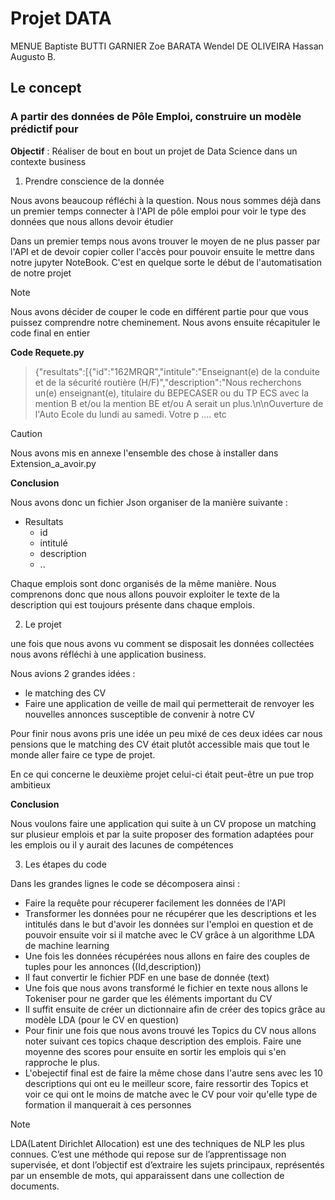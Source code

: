 # Projet DATA

MENUE Baptiste
BUTTI GARNIER Zoe
BARATA Wendel
DE OLIVEIRA Hassan Augusto B.

## Le concept 

### A partir des données de Pôle Emploi, construire un modèle prédictif pour

**Objectif** : Réaliser de bout en bout un projet de Data Science dans un contexte business

1. Prendre conscience de la donnée 

Nous avons beaucoup réfléchi à la question. Nous nous sommes déjà dans un premier temps connecter à l'API de pôle emploi pour voir le type des données que nous allons devoir étudier

Dans un premier temps nous avons trouver le moyen de ne plus passer par l'API et de devoir copier coller l'accès pour pouvoir ensuite le mettre dans notre jupyter NoteBook. C'est en quelque sorte le début de l'automatisation de notre projet 

> [!NOTE]
> Nous avons décider de couper le code en différent partie pour que vous puissez comprendre notre cheminement. Nous avons ensuite récapituler le code final en entier

**Code Requete.py**
> {"resultats":[{"id":"162MRQR","intitule":"Enseignant(e) de la conduite et  de la sécurité routière (H/F)","description":"Nous recherchons un(e) enseignant(e), titulaire du BEPECASER ou du TP ECS avec la mention B et/ou la mention BE et/ou  A serait un plus.\n\nOuverture de l'Auto Ecole du lundi au samedi. Votre p .... etc 

> [!CAUTION]
> Nous avons mis en annexe l'ensemble des chose à installer dans Extension_a_avoir.py

**Conclusion** 

Nous avons donc un fichier Json organiser de la manière suivante : 

- Resultats 
    - id 
    - intitulé 
    - description
    - ..

Chaque emplois sont donc organisés de la même manière. Nous comprenons donc que nous allons pouvoir exploiter le texte de la description qui est toujours présente dans chaque emplois. 

2. Le projet 

une fois que nous avons vu comment se disposait les données collectées nous avons réfléchi à une application business. 

Nous avions 2 grandes idées : 
- le matching des CV 
- Faire une application de veille de mail qui permetterait de renvoyer les nouvelles annonces susceptible de convenir à notre CV 

Pour finir nous avons pris une idée un peu mixé de ces deux idées car nous pensions que le matching des CV était plutôt accessible mais que tout le monde aller faire ce type de projet. 

En ce qui concerne le deuxième projet celui-ci était peut-être un pue trop ambitieux

**Conclusion**

Nous voulons faire une application qui suite à un CV propose un matching sur plusieur emplois et par la suite proposer des formation adaptées pour les emplois ou il y aurait des lacunes de compétences

3. Les étapes du code

Dans les grandes lignes le code se décomposera ainsi : 

- Faire la requête pour récuperer facilement les données de l'API
- Transformer les données pour ne récupérer que les descriptions et les intitulés dans le but d'avoir les données sur l'emploi en question et de pouvoir ensuite voir si il matche avec le CV grâce à un algorithme LDA de machine learning
- Une fois les données récupérées nous allons en faire des couples de tuples pour les annonces ((Id,description)) 
- Il faut convertir le fichier PDF en une base de donnée (text) 
- Une fois que nous avons transformé le fichier en texte nous allons le Tokeniser pour ne garder que les éléments important du CV
- Il suffit ensuite de créer un dictionnaire afin de créer des topics grâce au modèle LDA (pour le CV en question)
- Pour finir une fois que nous avons trouvé les Topics du CV nous allons noter suivant ces topics chaque description des emplois. Faire une moyenne des scores pour ensuite en sortir les emplois qui s'en rapproche le plus. 
- L'obejectif final est de faire la même chose dans l'autre sens avec les 10 descriptions qui ont eu le meilleur score, faire ressortir des Topics et voir ce qui ont le moins de matche avec le CV pour voir qu'elle type de formation il manquerait à ces personnes

> [!NOTE]
> LDA(Latent Dirichlet Allocation) est une des techniques de NLP les plus connues. C’est une méthode qui repose sur de l’apprentissage non supervisée, et dont l’objectif est d’extraire les sujets principaux, représentés par un ensemble de mots, qui apparaissent dans une collection de documents.



